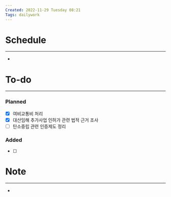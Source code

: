 ```yaml
---
Created: 2022-11-29 Tuesday 08:21
Tags: dailywork
---
```


# Schedule
---
- 


# To-do
---
### Planned
- [x] 여비교통비 처리
- [x] 대산임해 추가사업 인허가 관련 법적 근거 조사
- [ ] 탄소중립 관련 인증제도 정리

### Added
- [ ] 


# Note
---
- 